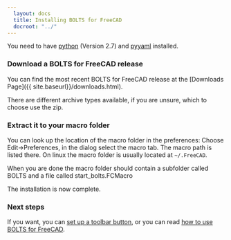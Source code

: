 ```yaml
---
  layout: docs
  title: Installing BOLTS for FreeCAD
  docroot: "../"
---
```


You need to have [python](http://www.python.org/) (Version 2.7) and [pyyaml](http://pyyaml.org/) installed.

### Download a BOLTS for FreeCAD release

You can find the most recent BOLTS for FreeCAD release at the [Downloads Page]({{ site.baseurl}}/downloads.html).

There are different archive types available, if you are unsure, which to choose use the zip.


### Extract it to your macro folder

You can look up the location of the macro folder in the preferences: Choose
Edit->Preferences, in the dialog select the macro tab. The macro path is listed
there. On linux the macro folder is usually located at `~/.FreeCAD`.

When you are done the macro folder should contain a subfolder called BOLTS and
a file called start_bolts.FCMacro

The installation is now complete.

### Next steps

If you want, you can [set up a toolbar button](toolbar.html), or you can read [how to use BOLTS for FreeCAD](usage.html).
